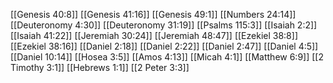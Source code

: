 [[Genesis 40:8]]
[[Genesis 41:16]]
[[Genesis 49:1]]
[[Numbers 24:14]]
[[Deuteronomy 4:30]]
[[Deuteronomy 31:19]]
[[Psalms 115:3]]
[[Isaiah 2:2]]
[[Isaiah 41:22]]
[[Jeremiah 30:24]]
[[Jeremiah 48:47]]
[[Ezekiel 38:8]]
[[Ezekiel 38:16]]
[[Daniel 2:18]]
[[Daniel 2:22]]
[[Daniel 2:47]]
[[Daniel 4:5]]
[[Daniel 10:14]]
[[Hosea 3:5]]
[[Amos 4:13]]
[[Micah 4:1]]
[[Matthew 6:9]]
[[2 Timothy 3:1]]
[[Hebrews 1:1]]
[[2 Peter 3:3]]
